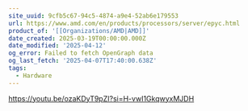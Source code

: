 ```yaml
---
site_uuid: 9cfb5c67-94c5-4874-a9e4-52ab6e179553
url: https://www.amd.com/en/products/processors/server/epyc.html
product_of: '[[Organizations/AMD|AMD]]'
date_created: 2025-03-19T00:00:00.000Z
date_modified: '2025-04-12'
og_error: Failed to fetch OpenGraph data
og_last_fetch: '2025-04-07T17:40:00.638Z'
tags:
  - Hardware
---
```



































https://youtu.be/ozaKDyT9pZI?si=H-vwI1GkqwyxMJDH